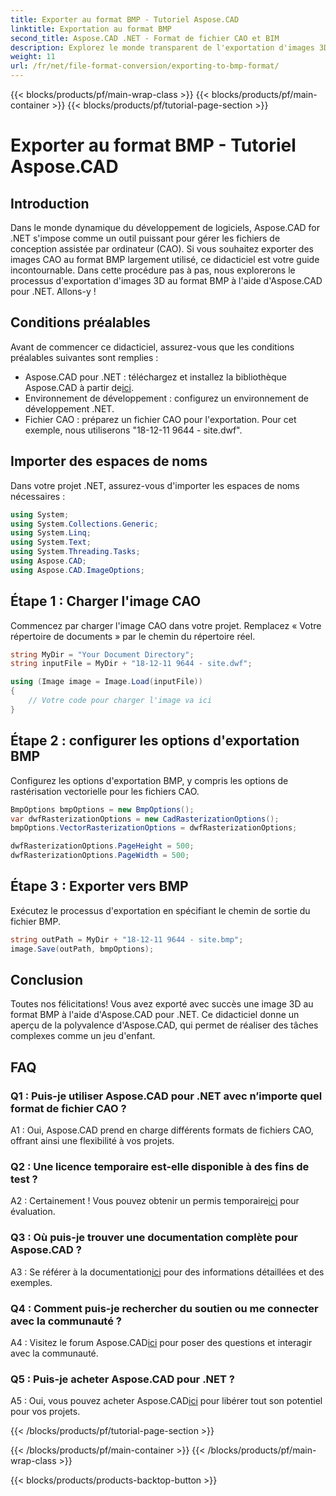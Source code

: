 ```yaml
---
title: Exporter au format BMP - Tutoriel Aspose.CAD
linktitle: Exportation au format BMP
second_title: Aspose.CAD .NET - Format de fichier CAO et BIM
description: Explorez le monde transparent de l'exportation d'images 3D vers BMP à l'aide d'Aspose.CAD pour .NET. Suivez notre tutoriel pour une expérience sans tracas.
weight: 11
url: /fr/net/file-format-conversion/exporting-to-bmp-format/
---
```


{{< blocks/products/pf/main-wrap-class >}}
{{< blocks/products/pf/main-container >}}
{{< blocks/products/pf/tutorial-page-section >}}

# Exporter au format BMP - Tutoriel Aspose.CAD

## Introduction

Dans le monde dynamique du développement de logiciels, Aspose.CAD for .NET s'impose comme un outil puissant pour gérer les fichiers de conception assistée par ordinateur (CAO). Si vous souhaitez exporter des images CAO au format BMP largement utilisé, ce didacticiel est votre guide incontournable. Dans cette procédure pas à pas, nous explorerons le processus d'exportation d'images 3D au format BMP à l'aide d'Aspose.CAD pour .NET. Allons-y !

## Conditions préalables

Avant de commencer ce didacticiel, assurez-vous que les conditions préalables suivantes sont remplies :

-  Aspose.CAD pour .NET : téléchargez et installez la bibliothèque Aspose.CAD à partir de[ici](https://releases.aspose.com/cad/net/).
- Environnement de développement : configurez un environnement de développement .NET.
- Fichier CAO : préparez un fichier CAO pour l'exportation. Pour cet exemple, nous utiliserons "18-12-11 9644 - site.dwf".

## Importer des espaces de noms

Dans votre projet .NET, assurez-vous d'importer les espaces de noms nécessaires :

```csharp
using System;
using System.Collections.Generic;
using System.Linq;
using System.Text;
using System.Threading.Tasks;
using Aspose.CAD;
using Aspose.CAD.ImageOptions;
```

## Étape 1 : Charger l'image CAO

Commencez par charger l'image CAO dans votre projet. Remplacez « Votre répertoire de documents » par le chemin du répertoire réel.

```csharp
string MyDir = "Your Document Directory";
string inputFile = MyDir + "18-12-11 9644 - site.dwf";

using (Image image = Image.Load(inputFile))
{
    // Votre code pour charger l'image va ici
}
```

## Étape 2 : configurer les options d'exportation BMP

Configurez les options d'exportation BMP, y compris les options de rastérisation vectorielle pour les fichiers CAO.

```csharp
BmpOptions bmpOptions = new BmpOptions();
var dwfRasterizationOptions = new CadRasterizationOptions();
bmpOptions.VectorRasterizationOptions = dwfRasterizationOptions;

dwfRasterizationOptions.PageHeight = 500;
dwfRasterizationOptions.PageWidth = 500;
```

## Étape 3 : Exporter vers BMP

Exécutez le processus d'exportation en spécifiant le chemin de sortie du fichier BMP.

```csharp
string outPath = MyDir + "18-12-11 9644 - site.bmp";
image.Save(outPath, bmpOptions);
```

## Conclusion

Toutes nos félicitations! Vous avez exporté avec succès une image 3D au format BMP à l'aide d'Aspose.CAD pour .NET. Ce didacticiel donne un aperçu de la polyvalence d'Aspose.CAD, qui permet de réaliser des tâches complexes comme un jeu d'enfant.

## FAQ

### Q1 : Puis-je utiliser Aspose.CAD pour .NET avec n’importe quel format de fichier CAO ?

A1 : Oui, Aspose.CAD prend en charge différents formats de fichiers CAO, offrant ainsi une flexibilité à vos projets.

### Q2 : Une licence temporaire est-elle disponible à des fins de test ?

 A2 : Certainement ! Vous pouvez obtenir un permis temporaire[ici](https://purchase.aspose.com/temporary-license/) pour évaluation.

### Q3 : Où puis-je trouver une documentation complète pour Aspose.CAD ?

 A3 : Se référer à la documentation[ici](https://reference.aspose.com/cad/net/) pour des informations détaillées et des exemples.

### Q4 : Comment puis-je rechercher du soutien ou me connecter avec la communauté ?

 A4 : Visitez le forum Aspose.CAD[ici](https://forum.aspose.com/c/cad/19) pour poser des questions et interagir avec la communauté.

### Q5 : Puis-je acheter Aspose.CAD pour .NET ?

 A5 : Oui, vous pouvez acheter Aspose.CAD[ici](https://purchase.aspose.com/buy) pour libérer tout son potentiel pour vos projets.

{{< /blocks/products/pf/tutorial-page-section >}}

{{< /blocks/products/pf/main-container >}}
{{< /blocks/products/pf/main-wrap-class >}}

{{< blocks/products/products-backtop-button >}}
